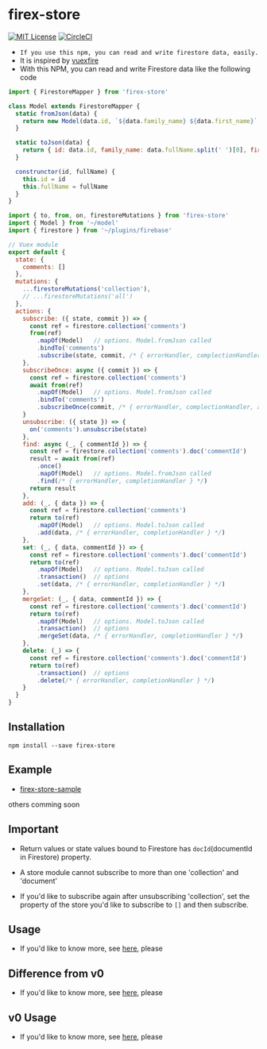 # firex-store

[![MIT License](http://img.shields.io/badge/license-MIT-blue.svg?style=flat)](LICENSE)
[![CircleCI](https://circleci.com/gh/nor-ko-hi-jp/firex-store.svg?style=svg)](https://circleci.com/gh/nor-ko-hi-jp/firex-store)

- `If you use this npm, you can read and write firestore data, easily.`
- It is inspired by [vuexfire](https://github.com/vuejs/vuefire)
- With this NPM, you can read and write Firestore data like the following code
```js
import { FirestoreMapper } from 'firex-store'

class Model extends FirestoreMapper {
  static fromJson(data) {
    return new Model(data.id, `${data.family_name} ${data.first_name}` )
  }

  static toJson(data) {
    return { id: data.id, family_name: data.fullName.split(' ')[0], first_name: data.fullName.split(' ')[1] }
  }

  construnctor(id, fullName) {
    this.id = id
    this.fullName = fullName
  }
}
```

```js
import { to, from, on, firestoreMutations } from 'firex-store'
import { Model } from '~/model'
import { firestore } from '~/plugins/firebase'

// Vuex module
export default {
  state: {
    comments: []
  },
  mutations: {
    ...firestoreMutations('collection'),
    // ...firestoreMutations('all')
  },
  actions: {
    subscribe: ({ state, commit }) => {
      const ref = firestore.collection('comments')
      from(ref)
        .mapOf(Model)   // options. Model.fromJson called
        .bindTo('comments')
        .subscribe(state, commit, /* { errorHandler, complectionHandler, afterMutationCalled } */)
    },
    subscribeOnce: async ({ commit }) => {
      const ref = firestore.collection('comments')
      await from(ref)
        .mapOf(Model)   // options. Model.fromJson called
        .bindTo('comments')
        .subscribeOnce(commit, /* { errorHandler, complectionHandler, afterMutationCalled } */)
    }
    unsubscribe: ({ state }) => {
      on('comments').unsubscribe(state)
    },
    find: async (_, { commentId }) => {
      const ref = firestore.collection('comments').doc('commentId')
      result = await from(ref)
        .once()
        .mapOf(Model)   // options. Model.fromJson called
        .find(/* { errorHandler, completionHandler } */)
      return result
    },
    add: (_, { data }) => {
      const ref = firestore.collection('comments')
      return to(ref)
        .mapOf(Model)   // options. Model.toJson called
        .add(data, /* { errorHandler, completionHandler } */)
    },
    set: (_, { data, commentId }) => {
      const ref = firestore.collection('comments').doc('commentId')
      return to(ref)
        .mapOf(Model)   // options. Model.toJson called
        .transaction()  // options
        .set(data, /* { errorHandler, completionHandler } */)
    },
    mergeSet: (_, { data, commentId }) => {
      const ref = firestore.collection('comments').doc('commentId')
      return to(ref)
        .mapOf(Model)   // options. Model.toJson called
        .transaction()  // options
        .mergeSet(data, /* { errorHandler, completionHandler } */)
    },
    delete: (_) => {
      const ref = firestore.collection('comments').doc('commentId')
      return to(ref)
        .transaction()  // options
        .delete(/* { errorHandler, completionHandler } */)
    }
  }
}
```

## Installation

```
npm install --save firex-store
```

## Example

- [firex-store-sample](https://github.com/nor-ko-hi-jp/firex-store-sample)

others comming soon

## Important

- Return values or state values bound to Firestore has `docId`(documentId in Firestore) property.

- A store module cannot subscribe to more than one 'collection' and 'document'

- If you'd like to subscribe again after unsubscribing 'collection', set the property of the store you'd like to subscribe to `[]` and then subscribe.


## Usage
- If you'd like to know more, see [here](docs/v1/v1-usage.md), please


## Difference from v0

- If you'd like to know more, see [here](docs/v1/v1-difference-from-v0.md), please

## v0 Usage

- If you'd like to know more, see [here](docs/v0/v0-usage.md), please